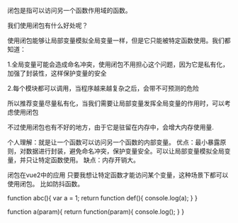 闭包是指可以访问另一个函数作用域的函数。

我们使用闭包有什么好处呢？

使用闭包能够让局部变量模拟全局变量一样，但是它只能被特定函数使用。我们都知道：

1.全局变量可能会造成命名冲突，使用闭包不用担心这个问题，因为它是私有化，加强了封装性，这样保护变量的安全

2.每个模块都可以调用，当程序越来越复杂之后，会带不可预测的危险

所以推荐变量尽量私有化，当我们需要让局部变量发挥全局变量的作用时，可以考虑使用闭包

不过使用闭包也有不好的地方，由于它是驻留在内存中，会增大内存使用量.

个人理解：就是让一个函数可以访问另一个函数的内部变量。
优点：最小暴露原则，对数据进行封装，避免命名冲突，保护变量安全。可以让局部变量模拟全局变量，并只让特定函数使用。
缺点：内存开销大。

闭包在vue2中的应用
只要我想让特定函数才能访问某个变量，这种场景下都可以使用闭包。
比如防抖函数。

function abc(){
    var a = 1;
    return function def(){
        console.log(a);
    }
}

function a(param){
    return function(param){
        console.log();
    }
}